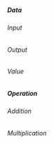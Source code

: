 ##### Data

###### Input

###### Output

###### Value

##### Operation

###### Addition

###### Multiplication
